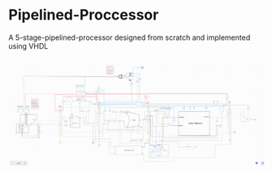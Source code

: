 # Pipelined-Proccessor

A 5-stage-pipelined-processor designed from scratch and implemented using VHDL

![Design](./DesignPhoto.png)
